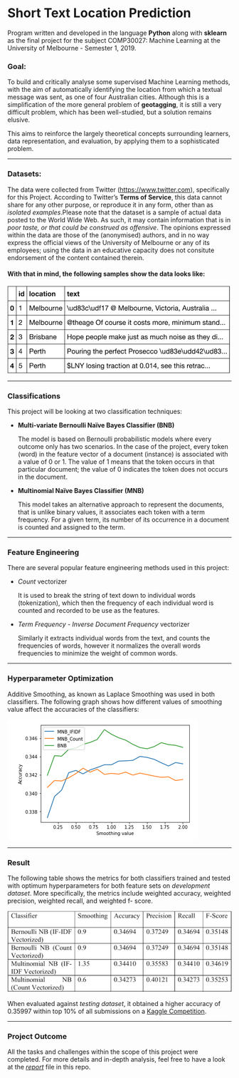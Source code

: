 # Short Text Location Prediction
Program written and developed in the language **Python** along with **sklearn** as the final project for the subject COMP30027: Machine Learning at the University of Melbourne - Semester 1, 2019. 

### Goal: 
To build and critically analyse some supervised Machine Learning methods, with the aim of automatically identifying the location from which a textual message was sent, as one of four Australian cities. Although this is a simplification of the more general problem of **geotagging**, it is still a very difficult problem, which has been well-studied, but a solution remains elusive.

This aims to reinforce the largely theoretical concepts surrounding learners, data representation, and evaluation, by applying them to a sophisticated problem. 

---

### Datasets:
The data were collected from Twitter (https://www.twitter.com), specifically for this Project. According to Twitter’s **Terms of Service**, this data cannot share for any other purpose, or reproduce it in any form, other than as _isolated examples_.Please note that the dataset is a sample of actual data posted to the World Wide Web. As such, it may contain information that is in _poor taste, or that could be construed as offensive_. The opinions expressed within the data are those of the (anonymised) authors, and in no way express the official views of the University of Melbourne or any of its employees; using the data in an educative capacity does not consitute endorsement of the content contained therein.

#### With that in mind, the following samples show the data looks like: 
  ![text-example](https://raw.githubusercontent.com/nickangmc/tweet-location-prediction/master/readme-images/text-example.png)

---

### Classifications
This project will be looking at two classification techniques:

- **Multi-variate Bernoulli Naïve Bayes Classifier (BNB)**

    The model is based on Bernoulli probabilistic models where every outcome only has two scenarios. In the case of the project, every token (word) in the feature vector of a document (instance) is associated with a value of 0 or 1. The value of 1 means that the token occurs in that particular document; the value of 0 indicates the token does not occurs in the document.
    
- **Multinomial Naïve Bayes Classifier (MNB)**

    This model takes an alternative approach to represent the documents, that is unlike binary values, it associates each token with a term frequency. For a given term, its number of its occurrence in a document is counted and assigned to the term.

--- 

### Feature Engineering
There are several popular feature engineering methods used in this project:

- _Count_ vectorizer 

    It is used to break the string of text down to individual words (tokenization), which then the frequency of each individual word is counted and recorded to be use as the features.
    
- _Term Frequency - Inverse Document Frequency_ vectorizer 

    Similarly it extracts individual words from the text, and counts the frequencies of words, however it normalizes the overall words frequencies to minimize the weight of common words.
    
--- 

###  Hyperparameter Optimization
Additive Smoothing, as known as Laplace Smoothing was used in both classifiers. The following graph shows how different values of smoothing value affect the accuracies of the classifiers: 

  ![additive-smoothing](https://raw.githubusercontent.com/nickangmc/tweet-location-prediction/master/readme-images/additive-smoothing.png)

---

### Result
The following table shows the metrics for both classifiers trained and tested with optimum hyperparameters for both feature sets on _development dataset_. More specifically, the metrics include weighted accuracy, weighted precision, weighted recall, and weighted f- score.

![result](https://raw.githubusercontent.com/nickangmc/tweet-location-prediction/master/readme-images/result.png)

When evaluated against _testing dataset_, it obtained a higher accuracy of 0.35997 within top 10% of all submissions on a [Kaggle Competition](https://www.kaggle.com/c/machine-learning-project-2/).

---

### Project Outcome
All the tasks and challenges within the scope of this project were completed. For more details and in-depth analysis, feel free to have a look at the [_report_](https://github.com/nickangmc/tweet-location-prediction/blob/master/report.pdf) file in this repo.



